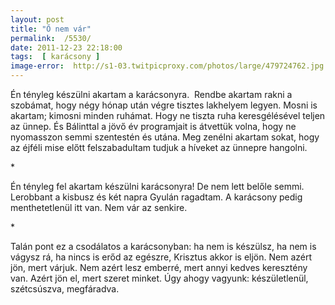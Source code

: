 ```yaml
---
layout: post
title: "Ő nem vár"
permalink:  /5530/ 
date: 2011-12-23 22:18:00
tags:  [ karácsony ] 
image-error:  http://s1-03.twitpicproxy.com/photos/large/479724762.jpg 
---
```

Én tényleg készülni akartam a karácsonyra.&nbsp; Rendbe akartam rakni a szobámat, hogy négy hónap után végre tisztes lakhelyem legyen. Mosni is akartam; kimosni minden ruhámat. Hogy ne tiszta ruha keresgélésével teljen az ünnep. És Bálinttal a jövő év programjait is átvettük volna, hogy ne nyomasszon semmi szentestén és utána. Meg zenélni akartam sokat, hogy az éjféli mise előtt felszabadultam tudjuk a híveket az ünnepre hangolni.



<!--break-->

<p >*</p>Én tényleg fel akartam készülni karácsonyra!  
De nem lett belőle semmi. Lerobbant a kisbusz és két napra Gyulán ragadtam.  
A karácsony pedig menthetetlenül itt van. Nem vár az senkire.

<p >*</p>Talán pont ez a csodálatos a karácsonyban: ha nem is készülsz, ha nem is vágysz rá, ha nincs is erőd az egészre, Krisztus akkor is eljön. Nem azért jön, mert várjuk. Nem azért lesz emberré, mert annyi kedves keresztény van. Azért jön el, mert szeret minket. Úgy ahogy vagyunk: készületlenül, szétcsúszva, megfáradva.  
&nbsp;

